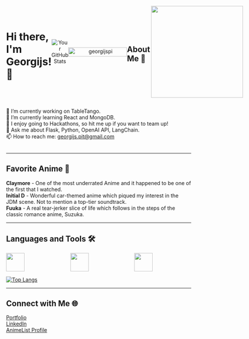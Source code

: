 <div style="display: flex; align-items: center;">

# Hi there, I'm Georgijs! 👋

<div align="center">
	
![Your GitHub Stats](https://github-readme-stats.vercel.app/api?username=georgijspi&show_icons=true&theme=radical)

</div>

<p align="center"> 
	<img src="https://komarev.com/ghpvc/?username=georgijspi&label=Profile%20views&color=0047AB&style=plastic" alt="georgijspi" height="25px" width="160px"/> 
</p>

## About Me 🌱
<picture> <img align="right" src="[https://media.licdn.com/dms/image/D5612AQF9PrLjyxavrQ/article-cover_image-shrink_720_1280/0/1682664185850?e=1715212800&v=beta&t=2ycV9ddSHIhC8iYSvZ0yvSSRh2KZv4HimB-IzlKLfGs](https://64.media.tumblr.com/503307fc1bf3f184e80c217ff4ff7569/tumblr_o96nxvPnHE1tgoxx3o1_500.gif)" width = 250px></picture>
</div>

🔭 I’m currently working on TableTango.<br>
🌱 I’m currently learning React and MongoDB.<br>
👯 I enjoy going to Hackathons, so hit me up if you want to team up!<br>
💬 Ask me about Flask, Python, OpenAI API, LangChain.<br>
📫 How to reach me: georgijs.pit@gmail.com<br>
<br>


---

## Favorite Anime 👾

**Claymore** - One of the most underrated Anime and it happened to be one of the first that I watched.<br>
**Initial D** - Wonderful car-themed anime which piqued my interest in the JDM scene. Not to mention a top-tier soundtrack.<br>
**Fuuka** - A real tear-jerker slice of life which follows in the steps of the classic romance anime, Suzuka.<br>

---

## Languages and Tools 🛠️

<div style="display: grid; grid-template-columns: repeat(3, 1fr); gap: 20px; justify-content: center;">
  <img height="50" src="https://static-00.iconduck.com/assets.00/flask-icon-1594x2048-84mjydzf.png">
  <img height="50" src="https://upload.wikimedia.org/wikipedia/commons/thumb/c/c3/Python-logo-notext.svg/800px-Python-logo-notext.svg.png">
  <img height="50" src="https://api.nuget.org/v3-flatcontainer/langchain.sources.pdf/0.12.3-dev.91/icon">
</div>

[![Top Langs](https://github-readme-stats.vercel.app/api/top-langs/?username=georgijspi&layout=compact&theme=radical)](https://github.com/anuraghazra/github-readme-stats)

---

## Connect with Me 🌐

[Portfolio](https://georgijs.dev)<br>
[LinkedIn](https://www.linkedin.com/in/georgijs-pitkevics-86b5701a4/)<br>
[AnimeList Profile](https://myanimelist.net/animelist/SlavShinobi)
